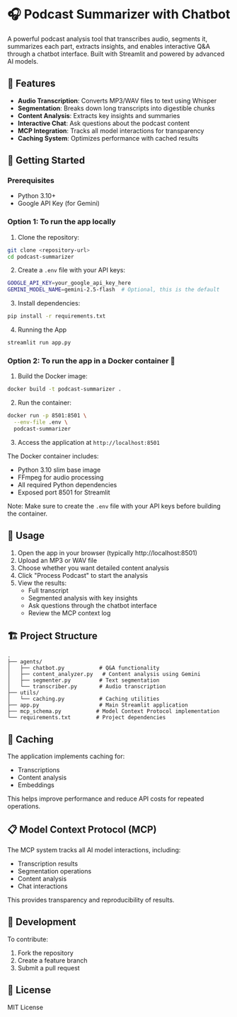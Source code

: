 # 🎧 Podcast Summarizer with Chatbot

A powerful podcast analysis tool that transcribes audio, segments it, summarizes each part, extracts insights, and enables interactive Q&A through a chatbot interface. Built with Streamlit and powered by advanced AI models.

## 🌟 Features

- **Audio Transcription**: Converts MP3/WAV files to text using Whisper
- **Segmentation**: Breaks down long transcripts into digestible chunks
- **Content Analysis**: Extracts key insights and summaries
- **Interactive Chat**: Ask questions about the podcast content
- **MCP Integration**: Tracks all model interactions for transparency
- **Caching System**: Optimizes performance with cached results

## 🚀 Getting Started

### Prerequisites

- Python 3.10+
- Google API Key (for Gemini)

### Option 1: To run the app locally

1. Clone the repository:
```bash
git clone <repository-url>
cd podcast-summarizer
```

2. Create a `.env` file with your API keys:
```bash
GOOGLE_API_KEY=your_google_api_key_here
GEMINI_MODEL_NAME=gemini-2.5-flash  # Optional, this is the default
```

3. Install dependencies:
```bash
pip install -r requirements.txt
```

4. Running the App

```bash
streamlit run app.py
```

### Option 2: To run the app in a Docker container 🐳

1. Build the Docker image:
```bash
docker build -t podcast-summarizer .
```

2. Run the container:
```bash
docker run -p 8501:8501 \
  --env-file .env \
  podcast-summarizer
```

3. Access the application at `http://localhost:8501`

The Docker container includes:
- Python 3.10 slim base image
- FFmpeg for audio processing
- All required Python dependencies
- Exposed port 8501 for Streamlit

Note: Make sure to create the `.env` file with your API keys before building the container.

## 📖 Usage

1. Open the app in your browser (typically http://localhost:8501)
2. Upload an MP3 or WAV file
3. Choose whether you want detailed content analysis
4. Click "Process Podcast" to start the analysis
5. View the results:
   - Full transcript
   - Segmented analysis with key insights
   - Ask questions through the chatbot interface
   - Review the MCP context log

## 🏗️ Project Structure

```
.
├── agents/
│   ├── chatbot.py           # Q&A functionality
│   ├── content_analyzer.py   # Content analysis using Gemini
│   ├── segmenter.py         # Text segmentation
│   └── transcriber.py       # Audio transcription
├── utils/
│   └── caching.py           # Caching utilities
├── app.py                   # Main Streamlit application
├── mcp_schema.py           # Model Context Protocol implementation
└── requirements.txt        # Project dependencies
```

## 💾 Caching

The application implements caching for:
- Transcriptions
- Content analysis
- Embeddings

This helps improve performance and reduce API costs for repeated operations.

## 📋 Model Context Protocol (MCP)

The MCP system tracks all AI model interactions, including:
- Transcription results
- Segmentation operations
- Content analysis
- Chat interactions

This provides transparency and reproducibility of results.

## 🔨 Development

To contribute:
1. Fork the repository
2. Create a feature branch
3. Submit a pull request

## 📄 License

MIT License
